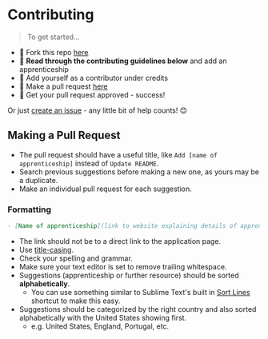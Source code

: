 # Contributing

> To get started...

- 🍴 Fork this repo [here](https://github.com/fvcproductions/apprenticeships#fork-destination-box)
- 🔨 **Read through the contributing guidelines below** and add an apprenticeship
- 👥 Add yourself as a contributor under credits
- 🔧 Make a pull request [here](https://github.com/fvcproductions/apprenticeships/compare)
- 🎉 Get your pull request approved - success!

Or just [create an issue](https://github.com/fvcproductions/apprenticeships/issues) - any little bit of help counts! 😊

## Making a Pull Request

- The pull request should have a useful title, like `Add [name of apprenticeship]` instead of `Update README`.
- Search previous suggestions before making a new one, as yours may be a duplicate.
- Make an individual pull request for each suggestion.

### Formatting

```markdown
- [Name of apprenticeship](link to website explaining details of apprenticeship)
```

- The link should not be to a direct link to the application page.
- Use [title-casing](http://titlecapitalization.com).
- Check your spelling and grammar.
- Make sure your text editor is set to remove trailing whitespace.
- Suggestions (apprenticeship or further resource) should be sorted **alphabetically**.
    - You can use something similar to Sublime Text's built in [Sort Lines](https://www.abeautifulsite.net/sorting-lines-of-text-alphabetically-with-sublime-text-3) shortcut to make this easy.
- Suggestions should be categorized by the right country and also sorted alphabetically with the United States showing first.
    - e.g. United States, England, Portugal, etc.